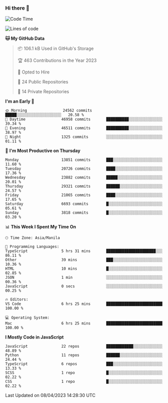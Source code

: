 ### Hi there 👋

<!--START_SECTION:waka-->
![Code Time](http://img.shields.io/badge/Code%20Time-179%20hrs%2011%20mins-blue)

![Lines of code](https://img.shields.io/badge/From%20Hello%20World%20I%27ve%20Written-55.6%20million%20lines%20of%20code-blue)

**🐱 My GitHub Data** 

> 📦 106.1 kB Used in GitHub's Storage 
 > 
> 🏆 463 Contributions in the Year 2023
 > 
> 💼 Opted to Hire
 > 
> 📜 24 Public Repositories 
 > 
> 🔑 14 Private Repositories 
 > 
**I'm an Early 🐤** 

```text
🌞 Morning                24562 commits       █████░░░░░░░░░░░░░░░░░░░░   20.58 % 
🌆 Daytime                46958 commits       ██████████░░░░░░░░░░░░░░░   39.34 % 
🌃 Evening                46511 commits       ██████████░░░░░░░░░░░░░░░   38.97 % 
🌙 Night                  1325 commits        ░░░░░░░░░░░░░░░░░░░░░░░░░   01.11 % 
```
📅 **I'm Most Productive on Thursday** 

```text
Monday                   13851 commits       ███░░░░░░░░░░░░░░░░░░░░░░   11.60 % 
Tuesday                  20726 commits       ████░░░░░░░░░░░░░░░░░░░░░   17.36 % 
Wednesday                23882 commits       █████░░░░░░░░░░░░░░░░░░░░   20.01 % 
Thursday                 29321 commits       ██████░░░░░░░░░░░░░░░░░░░   24.57 % 
Friday                   21065 commits       ████░░░░░░░░░░░░░░░░░░░░░   17.65 % 
Saturday                 6693 commits        █░░░░░░░░░░░░░░░░░░░░░░░░   05.61 % 
Sunday                   3818 commits        █░░░░░░░░░░░░░░░░░░░░░░░░   03.20 % 
```


📊 **This Week I Spent My Time On** 

```text
🕑︎ Time Zone: Asia/Manila

💬 Programming Languages: 
TypeScript               5 hrs 31 mins       ██████████████████████░░░   86.11 % 
Other                    39 mins             ███░░░░░░░░░░░░░░░░░░░░░░   10.36 % 
HTML                     10 mins             █░░░░░░░░░░░░░░░░░░░░░░░░   02.85 % 
JSON                     1 min               ░░░░░░░░░░░░░░░░░░░░░░░░░   00.36 % 
JavaScript               0 secs              ░░░░░░░░░░░░░░░░░░░░░░░░░   00.25 % 

🔥 Editors: 
VS Code                  6 hrs 25 mins       █████████████████████████   100.00 % 

💻 Operating System: 
Mac                      6 hrs 25 mins       █████████████████████████   100.00 % 
```

**I Mostly Code in JavaScript** 

```text
JavaScript               22 repos            ████████████░░░░░░░░░░░░░   48.89 % 
Python                   11 repos            ██████░░░░░░░░░░░░░░░░░░░   24.44 % 
TypeScript               6 repos             ███░░░░░░░░░░░░░░░░░░░░░░   13.33 % 
SCSS                     1 repo              █░░░░░░░░░░░░░░░░░░░░░░░░   02.22 % 
CSS                      1 repo              █░░░░░░░░░░░░░░░░░░░░░░░░   02.22 % 
```




 Last Updated on 08/04/2023 14:28:30 UTC
<!--END_SECTION:waka-->
